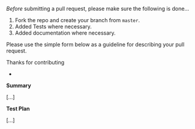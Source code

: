 *Before* submitting a pull request, please make sure the following is done...

1. Fork the repo and create your branch from `master`.
2. Added Tests where necessary.
3. Added documentation where necessary.

Please use the simple form below as a guideline for describing your pull request.

Thanks for contributing

-

**Summary**

[...]

**Test Plan**

[...]
